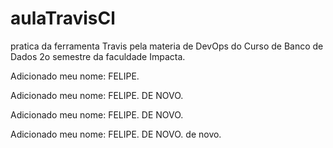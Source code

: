 # aulaTravisCl
pratica da ferramenta Travis pela materia de DevOps do Curso de Banco de Dados 2o semestre da faculdade Impacta.

Adicionado meu nome: FELIPE.

Adicionado meu nome: FELIPE. DE NOVO.

Adicionado meu nome: FELIPE. DE NOVO.

Adicionado meu nome: FELIPE. DE NOVO. de novo.
